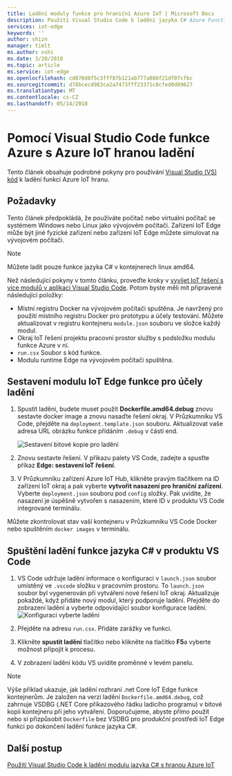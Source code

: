 ```yaml
---
title: Ladění moduly funkce pro hraniční Azure IoT | Microsoft Docs
description: Použití Visual Studio Code k ladění jazyka C# Azure Functions s hranou Azure IoT
services: iot-edge
keywords: ''
author: shizn
manager: timlt
ms.author: xshi
ms.date: 3/20/2018
ms.topic: article
ms.service: iot-edge
ms.openlocfilehash: cd870d8f5c3fff87b121ab777a086f21df07cfbc
ms.sourcegitcommit: d78bcecd983ca2a7473fff23371c8cfed0d89627
ms.translationtype: MT
ms.contentlocale: cs-CZ
ms.lasthandoff: 05/14/2018
---
```

# <a name="use-visual-studio-code-to-debug-azure-functions-with-azure-iot-edge"></a>Pomocí Visual Studio Code funkce Azure s Azure IoT hranou ladění

Tento článek obsahuje podrobné pokyny pro používání [Visual Studio (VS) kód](https://code.visualstudio.com/) k ladění funkcí Azure IoT hranu.

## <a name="prerequisites"></a>Požadavky
Tento článek předpokládá, že používáte počítač nebo virtuální počítač se systémem Windows nebo Linux jako vývojovém počítači. Zařízení IoT Edge může být jiné fyzické zařízení nebo zařízení IoT Edge můžete simulovat na vývojovém počítači.

> [!NOTE]
> Můžete ladit pouze funkce jazyka C# v kontejnerech linux amd64.

Než následující pokyny v tomto článku, proveďte kroky v [vyvíjet IoT řešení s více modulů v aplikaci Visual Studio Code](tutorial-multiple-modules-in-vscode.md). Potom byste měli mít připravené následující položky:
- Místní registru Docker na vývojovém počítači spuštěna. Je navržený pro použití místního registru Docker pro prototypu a účely testování. Můžete aktualizovat v registru kontejneru `module.json` souboru ve složce každý modul.
- Okraj IoT řešení projektu pracovní prostor služby s podsložku modulu funkce Azure v ní.
- `run.csx` Soubor s kód funkce.
- Modulu runtime Edge na vývojovém počítači spuštěna.

## <a name="build-your-iot-edge-function-module-for-debugging-purpose"></a>Sestavení modulu IoT Edge funkce pro účely ladění
1. Spustit ladění, budete muset použít **Dockerfile.amd64.debug** znovu sestavte docker image a znovu nasaďte řešení okraj. V Průzkumníku VS Code, přejděte na `deployment.template.json` souboru. Aktualizovat vaše adresa URL obrázku funkce přidáním `.debug` v části end.

    ![Sestavení bitové kopie pro ladění](./media/how-to-debug-csharp-function/build-debug-image.png)

2. Znovu sestavte řešení. V příkazu palety VS Code, zadejte a spusťte příkaz **Edge: sestavení IoT řešení**.
3. V Průzkumníku zařízení Azure IoT Hub, klikněte pravým tlačítkem na ID zařízení IoT okraj a pak vyberte **vytvořit nasazení pro hraniční zařízení**. Vyberte `deployment.json` souboru pod `config` složky. Pak uvidíte, že nasazení je úspěšně vytvořen s nasazením, které ID v produktu VS Code integrované terminálu.

Můžete zkontrolovat stav vaší kontejneru v Průzkumníku VS Code Docker nebo spuštěním `docker images` v terminálu.

## <a name="start-debugging-c-function-in-vs-code"></a>Spuštění ladění funkce jazyka C# v produktu VS Code
1. VS Code udržuje ladění informace o konfiguraci v `launch.json` soubor umístěný ve `.vscode` složku v pracovním prostoru. To `launch.json` soubor byl vygenerován při vytváření nové řešení IoT okraj. Aktualizuje pokaždé, když přidáte nový modul, který podporuje ladění. Přejděte do zobrazení ladění a vyberte odpovídající soubor konfigurace ladění.
    ![Konfiguraci vyberte ladění](./media/how-to-debug-csharp-function/select-debug-configuration.jpg)

2. Přejděte na adresu `run.csx`. Přidáte zarážky ve funkci.
3. Klikněte **spustit ladění** tlačítko nebo klikněte na tlačítko **F5**a vyberte možnost připojit k procesu.
4. V zobrazení ladění kódu VS uvidíte proměnné v levém panelu. 


> [!NOTE]
> Výše příklad ukazuje, jak ladění rozhraní .net Core IoT Edge funkce kontejnerům. Je založen na verzi ladění `Dockerfile.amd64.debug`, což zahrnuje VSDBG (.NET Core příkazového řádku ladicího programu) v bitové kopii kontejneru při jeho vytváření. Doporučujeme, abyste přímo použít nebo si přizpůsobit `Dockerfile` bez VSDBG pro produkční prostředí IoT Edge funkci po dokončení ladění funkce jazyka C#.

## <a name="next-steps"></a>Další postup


[Použití Visual Studio Code k ladění modulu jazyka C# s hranou Azure IoT](how-to-vscode-debug-csharp-module.md)

